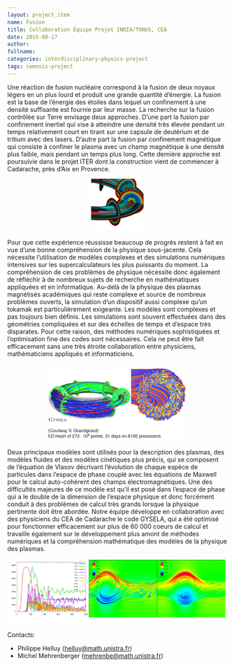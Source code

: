 ```yaml
---
layout: project_item
name: Fusion
title: Collaboration Équipe Projet INRIA/TONUS, CEA
date: 2015-08-17
author: 
fullname: 
categories: interdisciplinary-physics-project
tags: cemosis-project
---
```


Une réaction de fusion nucléaire correspond à la fusion de deux noyaux légers en un plus lourd et produit une grande quantité d’énergie. La fusion est la base de l’énergie des étoiles dans lequel un confinement à une densité suffisante est fournie par leur masse. La recherche sur la fusion contrôlée sur Terre envisage deux approches. D’une part la fusion par confinement inertiel qui vise à atteindre une densité très élevée pendant un temps relativement court en tirant sur une capsule de deutérium et de tritium avec des lasers. D’autre part la fusion par confinement magnétique qui consiste à confiner le plasma avec un champ magnétique à une densité plus faible, mais pendant un temps plus long. Cette dernière approche est poursuivie dans le projet ITER dont la construction vient de commencer à Cadarache, près d’Aix en Provence.

<center>
<img src="/img/project/tokamak-75593.png">
</center>

Pour que cette expérience réussisse beaucoup de progrès restent à fait en vue d’une bonne compréhension de la physique sous-jacente. Cela nécessite l’utilisation de modèles complexes et des simulations numériques intensives sur les supercalculateurs les plus puissants du moment. La compréhension de ces problèmes de physique nécessite donc également de réfléchir à de nombreux sujets de recherche en mathématiques appliquées et en informatique. Au-delà de la physique des plasmas magnétisés académiques qui reste complexe et source de nombreux problèmes ouverts, la simulation d’un dispositif aussi complexe qu’un tokamak est particulièrement exigeante. Les modèles sont complexes et pas toujours bien définis. Les simulations sont souvent effectuées dans des géométries compliquées et sur des échelles de temps et d’espace très disparates. Pour cette raison, des méthodes numériques sophistiquées et l’optimisation fine des codes sont nécessaires. Cela ne peut être fait efficacement sans une très étroite collaboration entre physiciens, mathématiciens appliqués et informaticiens.

<center>
<img src="/img/project/gysela.png" style="max-width:600px;max-heigt:400px">
</center>

Deux principaux modèles sont utilisés pour la description des plasmas, des modèles fluides et des modèles cinétiques plus précis, qui se composent de l’équation de Vlasov décrivant l’évolution de chaque espèce de particules dans l’espace de phase couplé avec les équations de Maxwell pour le calcul auto-cohérent des champs électromagnétiques. Une des difficultés majeures de ce modèle est qu’il est posé dans l’espace de phase qui a le double de la dimension de l’espace physique et donc forcément conduit à des problèmes de calcul très grands lorsque la physique pertinente doit être abordée. Notre équipe développe en collaboration avec des physiciens du CEA de Cadarache le code GYSELA, qui a été optimisé pour fonctionner efficacement sur plus de 60 000 coeurs de calcul et travaille également sur le développement plus amont de méthodes numériques et la compréhension mathématique des modèles de la physique des plasmas.

<center>
<img src="/img/project/keen.png">
</center>

Contacts:

- Philippe Helluy (helluy@math.unistra.fr)
- Michel Mehrenberger (mehrenbe@math.unistra.fr)